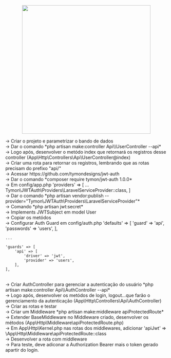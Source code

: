 <p align="center"><img src="https://res.cloudinary.com/dtfbvvkyp/image/upload/v1566331377/laravel-logolockup-cmyk-red.svg" width="400"></p>
-> Criar o projeto e parametrizar o bando de dados
<br>
-> Dar o comando 
    *php artisan make:controller Api\\UserController --api*
<br>
-> Logo após, desenvolver o metódo index que retornará os registros desse controller (App\Http\Controllers\Api\UserController@index)
<br>
-> Criar uma rota para retornar os registros, lembrando que as rotas precisam do prefixo "api/"
<br>
-> Acessar https://github.com/tymondesigns/jwt-auth
<br>
-> Dar o comando *composer require tymon/jwt-auth 1.0.0*
<br>
-> Em config/app.php
    'providers' => [
        ...
        Tymon\JWTAuth\Providers\LaravelServiceProvider::class,
    ]
<br>
-> Dar o comando *php artisan vendor:publish --provider="Tymon\JWTAuth\Providers\LaravelServiceProvider"*
<br>
-> Comando *php artisan jwt:secret*
<br>
-> Implements JWTSubject em model User
<br>
-> Copiar os metódos
<br>
-> Configurar Auth Guard em config/auth.php 
    'defaults' => [
        'guard' => 'api',
        'passwords' => 'users',
    ],

    ...

    'guards' => [
        'api' => [
            'driver' => 'jwt',
            'provider' => 'users',
        ],
    ],
<br>
-> Criar AuthController para gerenciar a autenticação do usuário
    *php artisan make:controller Api\\AuthController --api*
<br>
-> Logo após, desenvolver os metódos de login, logout...que farão o gerenciamento da autenticação (App\Http\Controllers\Api\AuthController)
<br>
-> Criar as rotas e testar
<br>
-> Criar um Middleware 
*php artisan make:middleware apiProtectedRoute*
<br>
-> Extender BaseMiddleware no Middleware criado, desenvolver os métodos (App\Http\Middleware\apiProtectedRoute.php)
<br>
-> Em App\Http\Kernel.php nas rotas dos middlewares, adicionar
        'apiJwt' => \App\Http\Middleware\apiProtectedRoute::class
<br>
-> Desenvolver a rota com middleware
<br>
-> Para teste, deve adiconar a Authorization Bearer mais o token gerado apartir do login.




